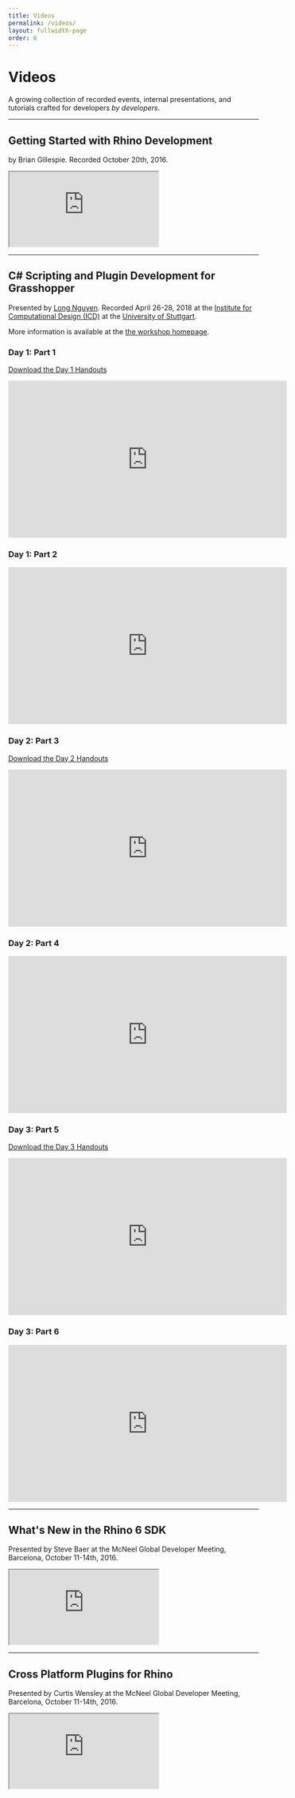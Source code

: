 ```yaml
---
title: Videos
permalink: /videos/
layout: fullwidth-page
order: 6
---
```


# Videos

A growing collection of recorded events, internal presentations, and tutorials crafted for developers *by developers*.

---

## Getting Started with Rhino Development

by Brian Gillespie.  Recorded October 20th, 2016.

<div class="embed-responsive embed-responsive-16by9">
  <iframe class="embed-responsive-item" src="https://player.vimeo.com/video/188730450"></iframe>
</div>

---

## C# Scripting and Plugin Development for Grasshopper



Presented by [Long Nguyen](https://discourse.mcneel.com/u/longnguyen).  Recorded April 26-28, 2018 at the [Institute for Computational Design (ICD)](http://icd.uni-stuttgart.de/) at the [University of Stuttgart](https://www.uni-stuttgart.de/).

More information is available at the [the workshop homepage](https://www.icd.uni-stuttgart.de/teaching/workshops/workshop-live-streaming-c-scripting-and-plugin-development-for-grasshopper/).

### Day 1: Part 1

<a href="https://www.icd.uni-stuttgart.de/img/wp-content/uploads/2018/05/Day-1-20180502T144437Z-001.zip"><span class="glyphicon glyphicon-download"></span> Download the Day 1 Handouts</a>

<div class="embed-responsive embed-responsive-16by9">
  <iframe width="560" height="315" src="https://www.youtube.com/embed/pFCrIzENDn8" frameborder="0" allow="accelerometer; autoplay; encrypted-media; gyroscope; picture-in-picture" allowfullscreen></iframe>
</div>

### Day 1: Part 2

<div class="embed-responsive embed-responsive-16by9">
  <iframe width="560" height="315" src="https://www.youtube.com/embed/urWRRpy1fCw" frameborder="0" allow="accelerometer; autoplay; encrypted-media; gyroscope; picture-in-picture" allowfullscreen></iframe>
</div>

### Day 2: Part 3

<a href="https://www.icd.uni-stuttgart.de/img/wp-content/uploads/2018/05/Day-2-20180502T144607Z-001.zip"><span class="glyphicon glyphicon-download"></span> Download the Day 2 Handouts</a>

<div class="embed-responsive embed-responsive-16by9">
  <iframe width="560" height="315" src="https://www.youtube.com/embed/hb32LgI4UJw" frameborder="0" allow="accelerometer; autoplay; encrypted-media; gyroscope; picture-in-picture" allowfullscreen></iframe>
</div>

### Day 2: Part 4

<div class="embed-responsive embed-responsive-16by9">
  <iframe width="560" height="315" src="https://www.youtube.com/embed/HMIqNswc0fY" frameborder="0" allow="accelerometer; autoplay; encrypted-media; gyroscope; picture-in-picture" allowfullscreen></iframe>
</div>

### Day 3: Part 5

<a href="https://www.icd.uni-stuttgart.de/img/wp-content/uploads/2018/05/Day-3-20180502T144514Z-001.zip"><span class="glyphicon glyphicon-download"></span> Download the Day 3 Handouts</a>

<div class="embed-responsive embed-responsive-16by9">
  <iframe width="560" height="315" src="https://www.youtube.com/embed/3b7wnvFwep4" frameborder="0" allow="accelerometer; autoplay; encrypted-media; gyroscope; picture-in-picture" allowfullscreen></iframe>
</div>

### Day 3: Part 6

<div class="embed-responsive embed-responsive-16by9">
  <iframe width="560" height="315" src="https://www.youtube.com/embed/_4rHh6LVBLI" frameborder="0" allow="accelerometer; autoplay; encrypted-media; gyroscope; picture-in-picture" allowfullscreen></iframe>
</div>

---

## What's New in the Rhino 6 SDK

Presented by Steve Baer at the McNeel Global Developer Meeting, Barcelona, October 11-14th, 2016.

<div class="embed-responsive embed-responsive-16by9">
  <iframe class="embed-responsive-item" src="https://www.youtube.com/embed/HBKaeOfVhDo"></iframe>
</div>

---

## Cross Platform Plugins for Rhino

Presented by Curtis Wensley at the McNeel Global Developer Meeting, Barcelona, October 11-14th, 2016.

<div class="embed-responsive embed-responsive-16by9">
  <iframe class="embed-responsive-item" src="https://www.youtube.com/embed/mcFLsdLi5Hk"></iframe>
</div>

